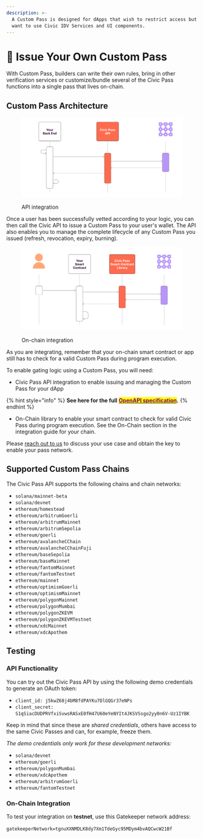 ```yaml
---
description: >-
  A Custom Pass is designed for dApps that wish to restrict access but do not
  want to use Civic IDV Services and UI components.
---
```


# 📝 Issue Your Own Custom Pass

With Custom Pass, builders can write their own rules, bring in other verification services or customize/bundle several of the Civic Pass functions into a single pass that lives on-chain.&#x20;

## Custom Pass Architecture

<figure><img src="../.gitbook/assets/image (21).png" alt=""><figcaption><p>API integration</p></figcaption></figure>

Once a user has been successfully vetted according to your logic, you can then call the Civic API to issue a Custom Pass to your user's wallet. The API also enables you to manage the complete lifecycle of any Custom Pass you issued (refresh, revocation, expiry, burning).

<figure><img src="../.gitbook/assets/image (15).png" alt=""><figcaption><p>On-chain integration</p></figcaption></figure>

As you are integrating, remember that your on-chain smart contract or app still has to check for a valid Custom Pass during program execution.

To enable gating logic using a Custom Pass, you will need:

* Civic Pass API integration to enable issuing and managing the Custom Pass for your dApp

{% hint style="info" %}
**See here for the full** [<mark style="color:purple;">**OpenAPI specification**</mark>](https://civicteam.github.io/openapi-docs/)**.**
{% endhint %}

* On-Chain library to enable your smart contract to check for valid Civic Pass during program execution. See the On-Chain section in the integration guide for your chain.&#x20;

Please [reach out to us](https://share.hsforms.com/1NvBk0zfyR3aWcMosBxJETQbzn0a) to discuss your use case and obtain the key to enable your pass network.&#x20;

## Supported Custom Pass Chains

The Civic Pass API supports the following chains and chain networks:

* `solana/mainnet-beta`
* `solana/devnet`
* `ethereum/homestead`
* `ethereum/arbitrumGoerli`
* `ethereum/arbitrumMainnet`
* `ethereum/arbitrumSepolia`
* `ethereum/goerli`
* `ethereum/avalancheCChain`
* `ethereum/avalancheCChainFuji`
* `ethereum/baseSepolia`
* `ethereum/baseMainnet`
* `ethereum/fantomMainnet`
* `ethereum/fantomTestnet`
* `ethereum/mainnet`
* `ethereum/optimismGoerli`
* `ethereum/optimismMainnet`
* `ethereum/polygonMainnet`
* `ethereum/polygonMumbai`
* `ethereum/polygonZKEVM`
* `ethereum/polygonZKEVMTestnet`
* `ethereum/xdcMainnet`
* `ethereum/xdcApothem`

## Testing

### API Functionality

You can try out the Civic Pass API by using the following demo credentials to generate an OAuth token:

* `client_id: j5kwZ68j4bM8fdPAYKu7DlGQGr37eNPs`
* `client_secret: S1qSiacDUDPRVfxiSvwsRASxE0fH47U60eYeNYIt4JKSVSsgo2yy0n6V-Uz1IYBK`

Keep in mind that since these are _shared credentials_, others have access to the same Civic Passes and can, for example, freeze them.

_The demo credentials only work for these development networks:_

* `solana/devnet`
* `ethereum/goerli`
* `ethereum/polygonMumbai`
* `ethereum/xdcApothem`
* `ethereum/arbitrumGoerli`
* `ethereum/fantomTestnet`

### On-Chain Integration

To test your integration on **testnet**, use this Gatekeeper network address:

`gatekeeperNetwork=tgnuXXNMDLK8dy7Xm1TdeGyc95MDym4bvAQCwcW21Bf`
